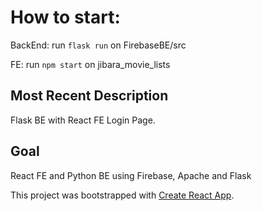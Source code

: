 
# How to start:
BackEnd: run `flask run` on FirebaseBE/src

FE: run `npm start` on jibara_movie_lists
 

## Most Recent Description
Flask BE with React FE Login Page.

## Goal
React FE and Python BE using Firebase, Apache and Flask

This project was bootstrapped with [Create React App](https://github.com/facebook/create-react-app).



